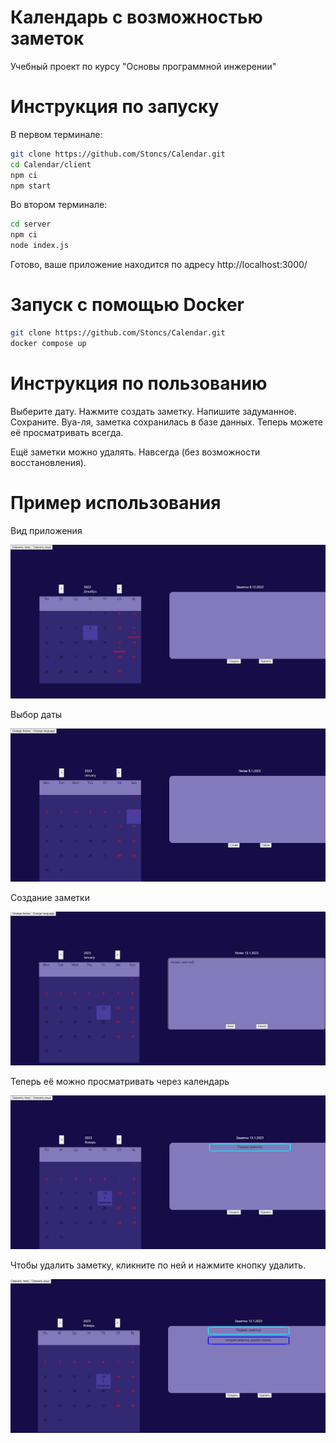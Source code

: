 # Календарь с возможностью заметок

Учебный проект по курсу "Основы программной инжерении"

# Инструкция по запуску

В первом терминале:

```sh
git clone https://github.com/Stoncs/Calendar.git
cd Calendar/client
npm ci
npm start
```

Во втором терминале:

```sh
cd server
npm ci
node index.js
```

Готово, ваше приложение находится по адресу http://localhost:3000/

# Запуск с помощью Docker

```sh
git clone https://github.com/Stoncs/Calendar.git
docker compose up
```

# Инструкция по пользованию

Выберите дату. Нажмите создать заметку. Напишите задуманное. Сохраните. Вуа-ля, заметка сохранилась в базе данных. Теперь можете её просматривать всегда.

Ещё заметки можно удалять. Навсегда (без возможности восстановления).

# Пример использования

Вид приложения

![Первая картинка](images/1.jpg)

Выбор даты

![Вторая картинка](images/2.jpg)

Создание заметки

![Третья картинка](images/3.jpg)

Теперь её можно просматривать через календарь

![Четвёртая картинка](images/4.jpg)

Чтобы удалить заметку, кликните по ней и нажмите кнопку удалить.

![Пятая картинка](images/5.jpg)
